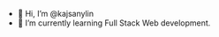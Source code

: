 - 👋 Hi, I’m @kajsanylin
- 🌱 I’m currently learning Full Stack Web development. 


<!---
kajsanylin/kajsanylin is a ✨ special ✨ repository because its `README.md` (this file) appears on your GitHub profile.
You can click the Preview link to take a look at your changes.
--->
